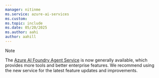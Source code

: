 ```yaml
---
manager: nitinme
ms.service: azure-ai-services
ms.custom:
ms.topic: include
ms.date: 05/20/2025
ms.author: aahi
author: aahill
---
```


> [!NOTE]
> The [Azure AI Foundry Agent Service](../../agents/overview.md) is now generally available, which provides more tools and better enterprise features. We recommend using the new service for the latest feature updates and improvements.